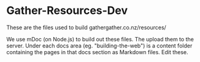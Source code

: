 Gather-Resources-Dev
====================

These are the files used to build gathergather.co.nz/resources/


We use mDoc (on Node.js) to build out these files. The upload them to the server. Under each docs area (eg. "building-the-web") is a content folder containing the pages in that docs section as Markdown files. Edit these.
